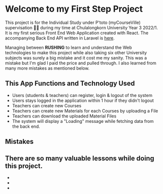 # Welcome to my First Step Project
This project is for the Individual Study under P'toto (myCourseVille) supervisation 🙏🙏 during my time at Chulalongkorn University Year 3 2022/1. It is my first serious Front End Web Application created with React. The accompanying Back End API written in Laravel is [here]().

Managing between **RUSHING** to learn and understand the Web technologies to make this project while also taking six other University subjects was surely a big mistake and it cost me my sanity. This was a mistake but I'm glad I paid the price and pulled through. I also learned from many more mistakes as mentioned below.

## This App Functions and Technology Used
- Users (students & teachers) can register, login & logout of the system
- Users stays logged in the application within 1 hour if they didn't logout
- Teachers can create new Courses
- Teachers can create new Materials for each Courses by uploading a File
- Teachers can download the uploaded Material Files
- The system will display a "Loading" message while fetching data from the back end.

## Mistakes
There are so many valuable lessons while doing this project.
-
-
-
-

